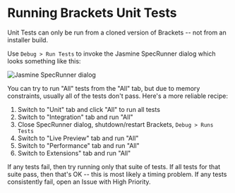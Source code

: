 # Running Brackets Unit Tests

Unit Tests can only be run from a cloned version of Brackets -- not from an installer build.

Use `Debug > Run Tests` to invoke the Jasmine SpecRunner dialog which looks something like this:

![Jasmine SpecRunner dialog](http://i.imgur.com/ZzozdSA.png)

You can try to run "All" tests from the "All" tab, but due to memory constraints,
usually all of the tests don't pass. Here's a more reliable recipe:

1. Switch to "Unit" tab and click "All" to run all tests
2. Switch to "Integration" tab and run "All"
3. Close SpecRunner dialog, shutdown/restart Brackets, `Debug > Runs Tests`
4. Switch to "Live Preview" tab and run "All"
5. Switch to "Performance" tab and run "All"
6. Switch to Extensions" tab and run "All"

If any tests fail, then try running only that suite of tests.
If all tests for that suite pass, then that's OK -- this is most likely a timing problem.
If any tests consistently fail, open an Issue with High Priority.
